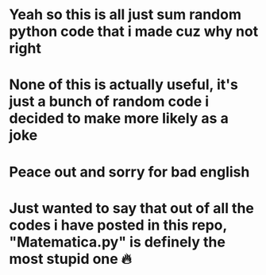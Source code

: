 # Yeah so this is all just sum random python code that i made cuz why not right
# None of this is actually useful, it's just a bunch of random code i decided to make more likely as a joke
# Peace out and sorry for bad english
# Just wanted to say that out of all the codes i have posted in this repo, "Matematica.py" is definely the most stupid one 🔥
